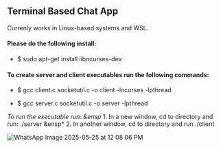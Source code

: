 ## Terminal Based Chat App

Currenly works in Linux-based systems and WSL.

#### Please do the following install:
- $ sudo apt-get install libncurses-dev


#### To create server and client executables run the following commands:
- $ gcc client.c socketutil.c -o client -lncurses -lpthread

- $ gcc server.c  socketutil.c -o server -lpthread

*To run the executable run:
&ensp* 1. In a new window, cd to directory and run: ./server
&ensp* 2. In another window, cd to directory and run ./client


![WhatsApp Image 2025-05-25 at 12 08 06 PM](https://github.com/user-attachments/assets/7e1622bd-6b87-4c0d-b04d-18c082ae9ffe)


